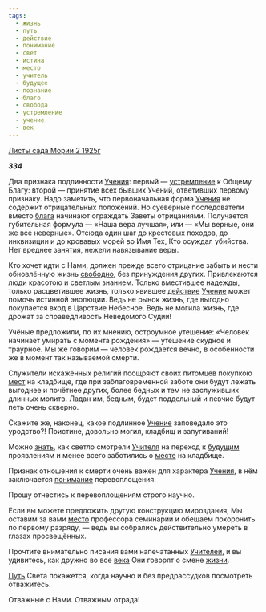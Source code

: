```yaml
---
tags:
  - жизнь
  - путь
  - действие
  - понимание
  - свет
  - истина
  - место
  - учитель
  - будущее
  - познание
  - благо
  - свобода
  - устремление
  - учение
  - век
---
```

[Листы сада Мории 2 1925г](https://127.0.0.1:4002/agni/1925)

___334___

Два признака подлинности [Учения](../../../tags/#учение): первый — [устремление](../../../tags/#устремление) к Общему Благу: второй — принятие всех бывших Учений, ответивших первому признаку. Надо заметить, что первоначальная форма [Учения](../../../tags/#учение) не содержит отрицательных положений. Но суеверные последователи вместо [блага](../../../tags/#[благо](../../../tags/#благо)) начинают ограждать Заветы отрицаниями. Получается губительная формула — «Наша вера лучшая», или — «Мы верные, они же все неверные». Отсюда один шаг до крестовых походов, до инквизиции и до кровавых морей во Имя Тех, Кто осуждал убийства. Нет вреднее занятия, нежели навязывание веры.   

Кто хочет идти с Нами, должен прежде всего отрицание забыть и нести обновлённую жизнь [свободно](../../../tags/#свобода), без принуждения других. Привлекаются люди красотою и светлым знанием. Только вместившее надежды, только расцветившее жизнь, только явившее [действие](../../../tags/#действие) [Учение](../../../tags/#учение) может помочь истинной эволюции. Ведь не рынок жизнь, где выгодно покупается вход в Царствие Небесное. Ведь не могила жизнь, где дрожат за справедливость Неведомого Судии!   

Учёные предложили, по их мнению, остроумное утешение: «Человек начинает умирать с момента рождения» — утешение скудное и траурное. Мы же говорим — человек рождается вечно, в особенности же в момент так называемой смерти.   

Служители искажённых религий поощряют своих питомцев покупкою [мест](../../../tags/#место) на кладбище, где при заблаговременной заботе они будут лежать выгоднее и почётнее других, более бедных и тем не заслуживших длинных молитв. Ладан им, бедным, будет поддельный и певчие будут петь очень скверно.   

Скажите же, наконец, какое подлинное [Учение](../../../tags/#учение) заповедало это уродство?! Поистине, довольно могил, кладбищ и запугиваний!   

Можно [знать](../../../tags/#познание), как светло смотрели [Учителя](../../../tags/#учитель) на переход к [будущим](../../../tags/#будущее) проявлениям и менее всего заботились о [месте](../../../tags/#место) на кладбище.   

Признак отношения к смерти очень важен для характера [Учения](../../../tags/#учение), в нём заключается [понимание](../../../tags/#понимание) перевоплощения.   

Прошу отнестись к перевоплощениям строго научно.   

Если вы можете предложить другую конструкцию мироздания, Мы оставим за вами [место](../../../tags/#место) профессора семинарии и обещаем похоронить по первому разряду, — ведь вы собрались действительно умереть в глазах просвещённых.   

Прочтите внимательно писания вами напечатанных [Учителей](../../../tags/#учитель), и вы удивитесь, как дружно во все [века](../../../tags/#век) Они говорят о смене [жизни](../../../tags/#жизнь).   

[Путь](../../../tags/#путь) Света покажется, когда научно и без предрассудков посмотреть отважитесь.   

Отважные с Нами. Отважным отрада!   

